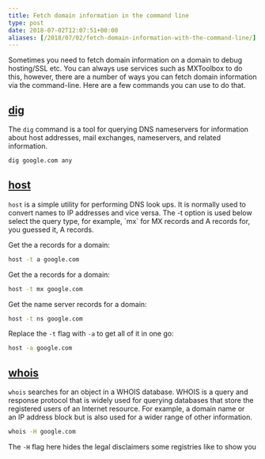 ```yaml
---
title: Fetch domain information in the command line
type: post
date: 2018-07-02T12:07:51+00:00
aliases: [/2018/07/02/fetch-domain-information-with-the-command-line/]
---
```

Sometimes you need to fetch domain information on a domain to debug hosting/SSL etc. You can always use services such as MXToolbox to do this, however, there are a number of ways you can fetch domain information via the command-line. Here are a few commands you can use to do that.

## [dig][1]

The `dig` command is a tool for querying DNS nameservers for information about host addresses, mail exchanges, nameservers, and related information.

```bash
dig google.com any
```

## [host][3]

`host` is a simple utility for performing DNS look ups. It is normally used to convert names to IP addresses and vice versa. The -t option is used below select the query type, for example, \`mx\` for MX records and A records for, you guessed it, A records.

Get the a records for a domain:

```bash
host -t a google.com
```

Get the a records for a domain:

```bash
host -t mx google.com
```

Get the name server records for a domain:

```bash
host -t ns google.com
```

Replace the `-t` flag with `-a` to get all of it in one go:

```bash
host -a google.com
``` 

## [whois][4]

`whois` searches for an object in a WHOIS database. WHOIS is a query and response protocol that is widely used for querying databases that store the registered users of an Internet resource. For example, a domain name or an IP address block but is also used for a wider range of other information.

```bash
whois -H google.com
```

The `-H` flag here hides the legal disclaimers some registries like to show you

 [1]: https://linux.die.net/man/1/dig
 [2]: https://jamesrwilliams.co.uk/blog/wp-content/uploads/2018/07/carbon-1.png
 [3]: https://linux.die.net/man/1/host
 [4]: https://linux.die.net/man/1/whois

